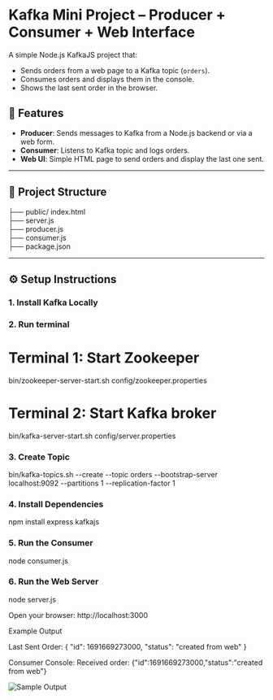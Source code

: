 # Kafka Mini Project – Producer + Consumer + Web Interface

A simple Node.js KafkaJS project that:
- Sends orders from a web page to a Kafka topic (`orders`).
- Consumes orders and displays them in the console.
- Shows the last sent order in the browser.

## 📌 Features
- **Producer**: Sends messages to Kafka from a Node.js backend or via a web form.
- **Consumer**: Listens to Kafka topic and logs orders.
- **Web UI**: Simple HTML page to send orders and display the last one sent.

---

## 📂 Project Structure
├── public/ index.html      
├── server.js            
├── producer.js          
├── consumer.js          
├── package.json



---

## ⚙️ Setup Instructions

### 1. Install Kafka Locally

### 2. Run terminal
# Terminal 1: Start Zookeeper
bin/zookeeper-server-start.sh config/zookeeper.properties

# Terminal 2: Start Kafka broker
bin/kafka-server-start.sh config/server.properties

### 3. Create Topic
bin/kafka-topics.sh --create --topic orders --bootstrap-server localhost:9092 --partitions 1 --replication-factor 1

### 4. Install Dependencies
npm install express kafkajs


### 5. Run the Consumer
node consumer.js


### 6. Run the Web Server
node server.js


Open your browser: http://localhost:3000


Example Output

Last Sent Order:
{
  "id": 1691669273000,
  "status": "created from web"
}


Consumer Console:
Received order: {"id":1691669273000,"status":"created from web"}

![Sample Output]("sample_output_html.png")










